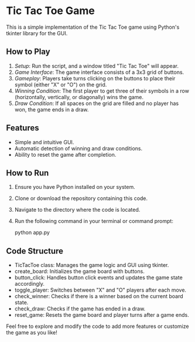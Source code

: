 # Tic Tac Toe Game

This is a simple implementation of the Tic Tac Toe game using Python's tkinter library for the GUI.

## How to Play

1. *Setup*: Run the script, and a window titled "Tic Tac Toe" will appear.
2. *Game Interface*: The game interface consists of a 3x3 grid of buttons.
3. *Gameplay*: Players take turns clicking on the buttons to place their symbol (either "X" or "O") on the grid.
4. *Winning Condition*: The first player to get three of their symbols in a row (horizontally, vertically, or diagonally) wins the game.
5. *Draw Condition*: If all spaces on the grid are filled and no player has won, the game ends in a draw.

## Features

- Simple and intuitive GUI.
- Automatic detection of winning and draw conditions.
- Ability to reset the game after completion.

## How to Run

1. Ensure you have Python installed on your system.
2. Clone or download the repository containing this code.
3. Navigate to the directory where the code is located.
4. Run the following command in your terminal or command prompt:
   
   python app.py
   

## Code Structure

- TicTacToe class: Manages the game logic and GUI using tkinter.
- create_board: Initializes the game board with buttons.
- button_click: Handles button click events and updates the game state accordingly.
- toggle_player: Switches between "X" and "O" players after each move.
- check_winner: Checks if there is a winner based on the current board state.
- check_draw: Checks if the game has ended in a draw.
- reset_game: Resets the game board and player turns after a game ends.

Feel free to explore and modify the code to add more features or customize the game as you like!

